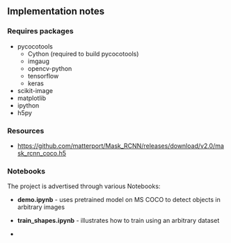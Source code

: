 ## Implementation notes

### Requires packages

- pycocotools
  - Cython (required to build pycocotools)
  - imgaug
  - opencv-python
  - tensorflow
  - keras
- scikit-image
- matplotlib
- ipython
- h5py

### Resources

- https://github.com/matterport/Mask_RCNN/releases/download/v2.0/mask_rcnn_coco.h5

### Notebooks

The project is advertised through various Notebooks:

- **demo.ipynb** - uses pretrained model on MS COCO to detect objects
  in arbitrary images

- **train_shapes.ipynb** - illustrates how to train using an arbitrary
  dataset

-
